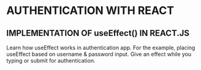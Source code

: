 # AUTHENTICATION WITH REACT

## IMPLEMENTATION OF useEffect() IN REACT.JS

Learn how useEffect works in authentication app. For the example, placing useEffect based on username & password input. Give an effect while you typing or submit for authentication.
